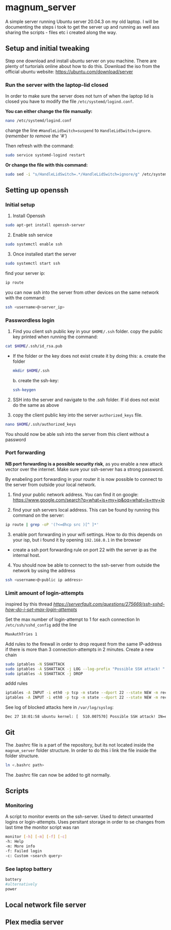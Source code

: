# magnum_server
A simple server running Ubuntu server 20.04.3 on my old laptop. I will be documenting the steps i took to get the server up and running as well ass sharing the scripts - files etc i created along the way.

## Setup and initial tweaking
Step one download and install ubuntu server on you machine. There are plenty of turtorials online about how to do this. Download the iso from the official ubuntu website: https://ubuntu.com/download/server 

### Run the server with the laptop-lid closed
In order to make sure the server does not turn of when the laptop lid is closed you have to modify the file `/etc/systemd/logind.conf`. 

**You can either change the file manually:**
```bash
nano /etc/systemd/logind.conf
``` 
change the line `#HandleLidSwitch=suspend` to `HandleLidSwitch=ignore`. (*remember to remove the '#'*)

Then refresh with the command:
```bash
sudo service systemd-logind restart
```

**Or change the file with this command:**
```bash
sudo sed -i "s/HandleLidSwitch=.*/HandleLidSwitch=ignore/g" /etc/systemd/logind.conf
```

## Setting up openssh
### Initial setup
1. Install Openssh
```bash
sudo apt-get install openssh-server
```
2. Enable ssh service
```bash
sudo systemctl enable ssh
```
3. Once installed start the server
```bash
sudo systemctl start ssh
```

find your server ip:
```bash
ip route
```

you can now ssh into the server from other devices on the same network with the command:
```bash
ssh <username>@<server_ip>
```

### Passwordless login
1. Find you client ssh public key in your `$HOME/.ssh` folder. 
copy the public key printed when running the command:
```bash
cat $HOME/.ssh/id_rsa.pub
```

- If the folder or the key does not exist create it by doing this:
  a. create the folder
  ```bash
  mkdir $HOME/.ssh
  ```
  b. create the ssh-key:
  ```bash
  ssh-keygen
  ```

2. SSH into the server and navigate to the .ssh folder. If id does not exist do the same as above

3. copy the client public key into the server `authorized_keys` file.
```bash
nano $HOME/.ssh/authorized_keys
```
You should now be able ssh into the server from this client without a password


### Port forwarding
**NB port forwarding is a possible security risk**, as you enable a new attack vector over the internet. Make sure your ssh-server has a strong password. 

By enabeling port forwarding in your router it is now possible to connect to the server from outside your local network. 

1. find your public network address. You can find it on google: https://www.google.com/search?q=what+is+my+ip&oq=what+is+my+ip

2. find your ssh servers local address. This can be found by running this command on the server:
```bash
ip route | grep -oP '(?<=dhcp src )[^ ]*'
```

3. enable port forwarding in your wifi settings. How to do this depends on your isp, but i found it by opening `192.168.0.1` in the browser
  - create a ssh port forwarding rule on port 22 with the server ip as the internal host.

4. You should now be able to connect to the ssh-server from outside the network by using the address
```bash
ssh <username>@<public ip address>
```

### Limit amount of login-attempts
inspired by this thread *https://serverfault.com/questions/275669/ssh-sshd-how-do-i-set-max-login-attempts*


Set the max number of login-attempt to 1 for each connection
In `/etc/ssh/sshd_config` add the line
```bash
MaxAuthTries 1
```

Add rules to the firewall in order to drop request from the same IP-address if there is more than 3 connection-attempts in 2 minutes.
Create a new chain
```bash
sudo iptables -N SSHATTACK
sudo iptables -A SSHATTACK -j LOG --log-prefix "Possible SSH attack! " --log-level 7
sudo iptables -A SSHATTACK -j DROP
```
addd rules
```bash
iptables -A INPUT -i eth0 -p tcp -m state --dport 22 --state NEW -m recent --set
iptables -A INPUT -i eth0 -p tcp -m state --dport 22 --state NEW -m recent --update --seconds 120 --hitcount 4 -j SSHATTACK
```
See log of blocked attacks here in `/var/log/syslog`:
```bash
Dec 27 18:01:58 ubuntu kernel: [  510.007570] Possible SSH attack! IN=eth0 OUT= MAC=01:2c:18:47:43:2d:10:c0:31:4d:11:ac:f8:01 SRC=192.168.203.129 DST=192.168.203.128 LEN=60 TOS=0x00 PREC=0x00 TTL=64 ID=30948 DF PROTO=TCP SPT=53272 DPT=1785 WINDOW=14600 RES=0x00 SYN URGP=0
```


## Git
The .bashrc file is a part of the repository, but its not located inside the `magnum_server` folder structure. In order to do this i link the file inside the folder structure.
```bash
ln <.bashrc path>
```
The .bashrc file can now be added to git normally.

## Scripts

### Monitoring
A script to monitor events on the ssh-server. Used to detect unwanted logins or login-attempts. Uses persitant storage in order to se changes from last time the monitor script was ran

```bash
monitor [-h] [-m] [-f] [-c]
-h: Help 
-m: More info 
-f: Failed login 
-c: Custom <search query>
```

### See laptop battery
```bash
battery
#alternatively
power
```

## Local network file server

## Plex media server